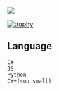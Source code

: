 ![](https://dcbadge.vercel.app/api/shield/605813966148730882?compact=true)

[![trophy](https://github-profile-trophy.vercel.app/?username=Shrek1Kek&theme=radical)](https://github.com/ryo-ma/github-profile-trophy)


## Language
```
C#
JS
Python
C++(soo small)
```
